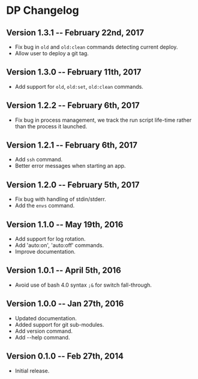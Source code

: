 # DP Changelog

## Version 1.3.1 -- February 22nd, 2017

* Fix bug in `old` and `old:clean` commands detecting current deploy.
* Allow user to deploy a git tag.

## Version 1.3.0 -- February 11th, 2017

* Add support for `old`, `old:set`, `old:clean` commands.

## Version 1.2.2 -- February 6th, 2017

* Fix bug in process management, we track the run script life-time rather than
  the process it launched.

## Version 1.2.1 -- February 6th, 2017

* Add `ssh` command.
* Better error messages when starting an app.

## Version 1.2.0 -- February 5th, 2017

* Fix bug with handling of stdin/stderr.
* Add the `envs` command.

## Version 1.1.0 -- May 19th, 2016

* Add support for log rotation.
* Add 'auto:on', 'auto:off' commands.
* Improve documentation.

## Version 1.0.1 -- April 5th, 2016

* Avoid use of bash 4.0 syntax `;&` for switch fall-through.

## Version 1.0.0 -- Jan 27th, 2016

* Updated documentation.
* Added support for git sub-modules.
* Add version command.
* Add --help command.

## Version 0.1.0 -- Feb 27th, 2014

* Initial release.

